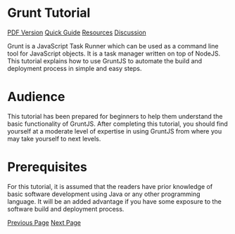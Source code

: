 # Grunt Tutorial
[PDF Version](../grunt/grunt_pdf_version.md)
[Quick Guide](../grunt/grunt_quick_guide.md)
[Resources](../grunt/grunt_useful_resources.md)
[Discussion](../grunt/grunt_discussion.md)

Grunt is a JavaScript Task Runner which can be used as a command line tool for JavaScript objects. It is a task manager written on top of NodeJS. This tutorial explains how to use GruntJS to automate the build and deployment process in simple and easy steps.

# Audience
This tutorial has been prepared for beginners to help them understand the basic functionality of GruntJS. After completing this tutorial, you should find yourself at a moderate level of expertise in using GruntJS from where you may take yourself to next levels.

# Prerequisites
For this tutorial, it is assumed that the readers have prior knowledge of basic software development using Java or any other programming language. It will be an added advantage if you have some exposure to the software build and deployment process.


[Previous Page](../grunt/index.md) [Next Page](../grunt/grunt_overview.md) 
